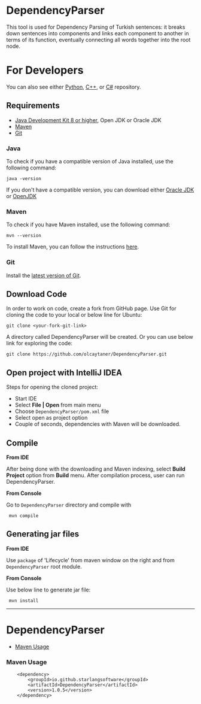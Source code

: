 # DependencyParser

This tool is used for Dependency Parsing of Turkish sentences: it breaks down sentences into components and links each component to another in terms of its function, eventually connecting all words together into the root node.

For Developers
============
You can also see either [Python](https://github.com/olcaytaner/TurkishDependencyParser-Py), [C++](https://github.com/olcaytaner/TurkishDependencyParser-CPP), or [C#](https://github.com/olcaytaner/TurkishDependencyParser-CS) repository.

## Requirements

* [Java Development Kit 8 or higher](#java), Open JDK or Oracle JDK
* [Maven](#maven)
* [Git](#git)

### Java 

To check if you have a compatible version of Java installed, use the following command:

    java -version
    
If you don't have a compatible version, you can download either [Oracle JDK](https://www.oracle.com/technetwork/java/javase/downloads/jdk8-downloads-2133151.html) or [OpenJDK](https://openjdk.java.net/install/)    

### Maven
To check if you have Maven installed, use the following command:

    mvn --version
    
To install Maven, you can follow the instructions [here](https://maven.apache.org/install.html).      

### Git

Install the [latest version of Git](https://git-scm.com/book/en/v2/Getting-Started-Installing-Git).

## Download Code

In order to work on code, create a fork from GitHub page. 
Use Git for cloning the code to your local or below line for Ubuntu:

	git clone <your-fork-git-link>

A directory called DependencyParser will be created. Or you can use below link for exploring the code:

	git clone https://github.com/olcaytaner/DependencyParser.git

## Open project with IntelliJ IDEA

Steps for opening the cloned project:

* Start IDE
* Select **File | Open** from main menu
* Choose `DependencyParser/pom.xml` file
* Select open as project option
* Couple of seconds, dependencies with Maven will be downloaded. 


## Compile

**From IDE**

After being done with the downloading and Maven indexing, select **Build Project** option from **Build** menu. After compilation process, user can run DependencyParser.

**From Console**

Go to `DependencyParser` directory and compile with 

     mvn compile 

## Generating jar files

**From IDE**

Use `package` of 'Lifecycle' from maven window on the right and from `DependencyParser` root module.

**From Console**

Use below line to generate jar file:

     mvn install



------------------------------------------------

DependencyParser
============
+ [Maven Usage](#maven-usage)


### Maven Usage

        <dependency>
            <groupId>io.github.starlangsoftware</groupId>
            <artifactId>DependencyParser</artifactId>
            <version>1.0.5</version>
        </dependency>
